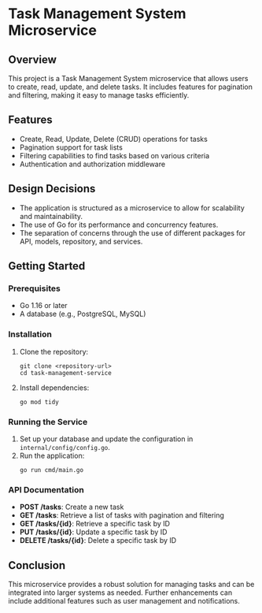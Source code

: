 # Task Management System Microservice

## Overview
This project is a Task Management System microservice that allows users to create, read, update, and delete tasks. It includes features for pagination and filtering, making it easy to manage tasks efficiently.

## Features
- Create, Read, Update, Delete (CRUD) operations for tasks
- Pagination support for task lists
- Filtering capabilities to find tasks based on various criteria
- Authentication and authorization middleware

## Design Decisions
- The application is structured as a microservice to allow for scalability and maintainability.
- The use of Go for its performance and concurrency features.
- The separation of concerns through the use of different packages for API, models, repository, and services.

## Getting Started

### Prerequisites
- Go 1.16 or later
- A database (e.g., PostgreSQL, MySQL)

### Installation
1. Clone the repository:
   ```
   git clone <repository-url>
   cd task-management-service
   ```

2. Install dependencies:
   ```
   go mod tidy
   ```

### Running the Service
1. Set up your database and update the configuration in `internal/config/config.go`.
2. Run the application:
   ```
   go run cmd/main.go
   ```

### API Documentation
- **POST /tasks**: Create a new task
- **GET /tasks**: Retrieve a list of tasks with pagination and filtering
- **GET /tasks/{id}**: Retrieve a specific task by ID
- **PUT /tasks/{id}**: Update a specific task by ID
- **DELETE /tasks/{id}**: Delete a specific task by ID

## Conclusion
This microservice provides a robust solution for managing tasks and can be integrated into larger systems as needed. Further enhancements can include additional features such as user management and notifications.